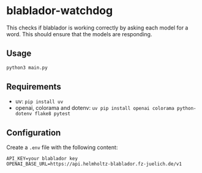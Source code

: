 # blablador-watchdog
This checks if blablador is working correctly by asking each model for a word. This should ensure that the models are responding.

## Usage
```bash
python3 main.py
```

## Requirements
- uv: `pip install uv`
- openai, colorama and dotenv: `uv pip install openai colorama python-dotenv flake8 pytest`

## Configuration
Create a `.env` file with the following content:
```
API_KEY=your blablador key
OPENAI_BASE_URL=https://api.helmholtz-blablador.fz-juelich.de/v1
```